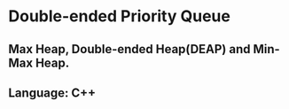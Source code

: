 # Double-ended Priority Queue
## Max Heap, Double-ended Heap(DEAP) and Min-Max Heap. 
## Language: C++
